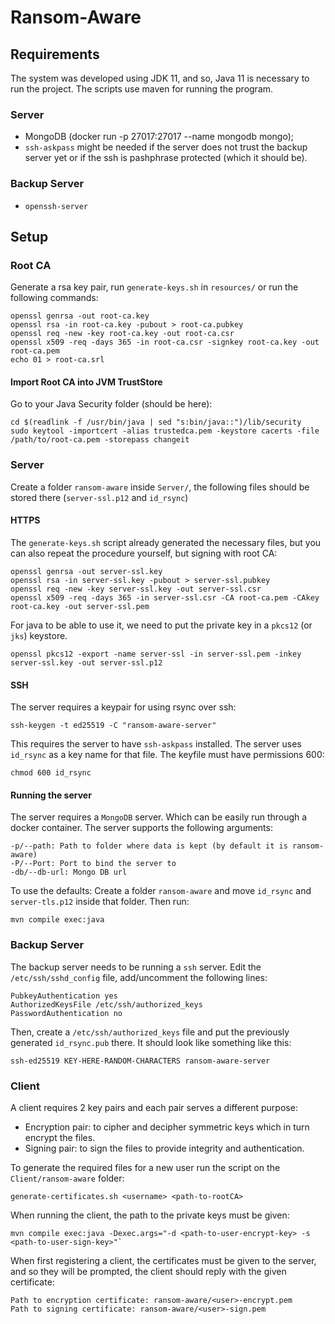 # Ransom-Aware

## Requirements

The system was developed using JDK 11, and so, Java 11 is necessary to run the project. The scripts use maven for running the program.

### Server
* MongoDB (docker run -p 27017:27017 --name mongodb mongo);
* `ssh-askpass` might be needed if the server does not trust the backup server yet or if the ssh is pashphrase protected (which it should be).

### Backup Server
* `openssh-server`

## Setup

### Root CA
Generate a rsa key pair, run `generate-keys.sh` in `resources/` or run the following commands:

```shell script
openssl genrsa -out root-ca.key
openssl rsa -in root-ca.key -pubout > root-ca.pubkey
openssl req -new -key root-ca.key -out root-ca.csr
openssl x509 -req -days 365 -in root-ca.csr -signkey root-ca.key -out root-ca.pem
echo 01 > root-ca.srl
```

#### Import Root CA into JVM TrustStore
Go to your Java Security folder (should be here):

```shell script
cd $(readlink -f /usr/bin/java | sed "s:bin/java::")/lib/security
sudo keytool -importcert -alias trustedca.pem -keystore cacerts -file /path/to/root-ca.pem -storepass changeit
```

### Server

Create a folder `ransom-aware` inside `Server/`, the following files should be stored there (`server-ssl.p12` and `id_rsync`)

#### HTTPS

The `generate-keys.sh` script already generated the necessary files, but you can also repeat the procedure yourself, but signing with root CA:

```shell script
openssl genrsa -out server-ssl.key
openssl rsa -in server-ssl.key -pubout > server-ssl.pubkey
openssl req -new -key server-ssl.key -out server-ssl.csr
openssl x509 -req -days 365 -in server-ssl.csr -CA root-ca.pem -CAkey root-ca.key -out server-ssl.pem
```

For java to be able to use it, we need to put the private key in a `pkcs12` (or `jks`) keystore.
```shell script
openssl pkcs12 -export -name server-ssl -in server-ssl.pem -inkey server-ssl.key -out server-ssl.p12
```

#### SSH
The server requires a keypair for using rsync over ssh:
```shell script
ssh-keygen -t ed25519 -C "ransom-aware-server"
```

This requires the server to have `ssh-askpass` installed.
The server uses `id_rsync` as a key name for that file.
The keyfile must have permissions 600:
```shell script
chmod 600 id_rsync
```

#### Running the server
The server requires a `MongoDB` server. Which can be easily run through a docker container.
The server supports the following arguments:
```
-p/--path: Path to folder where data is kept (by default it is ransom-aware)
-P/--Port: Port to bind the server to
-db/--db-url: Mongo DB url
```

To use the defaults:
Create a folder `ransom-aware` and move `id_rsync` and `server-tls.p12` inside that folder. Then run:
```shell script
mvn compile exec:java
```

### Backup Server

The backup server needs to be running a `ssh` server.
Edit the `/etc/ssh/sshd_config` file, add/uncomment the following lines:
```
PubkeyAuthentication yes
AuthorizedKeysFile /etc/ssh/authorized_keys
PasswordAuthentication no
```
Then, create a `/etc/ssh/authorized_keys` file and put the previously
generated `id_rsync.pub` there. It should look like
something like this:

```
ssh-ed25519 KEY-HERE-RANDOM-CHARACTERS ransom-aware-server
```

### Client

A client requires 2 key pairs and each pair serves a different purpose:
- Encryption pair: to cipher and decipher symmetric keys which in turn encrypt the files.
- Signing pair: to sign the files to provide integrity and authentication.

To generate the required files for a new user run the script on the `Client/ransom-aware` folder:
```shell script
generate-certificates.sh <username> <path-to-rootCA>
```

When running the client, the path to the private keys must be given:
```shell script
mvn compile exec:java -Dexec.args="-d <path-to-user-encrypt-key> -s <path-to-user-sign-key>"`
```

When first registering a client, the certificates must be given to the server, and so they will be prompted,
the client should reply with the given certificate:
```
Path to encryption certificate: ransom-aware/<user>-encrypt.pem
Path to signing certificate: ransom-aware/<user>-sign.pem
```
